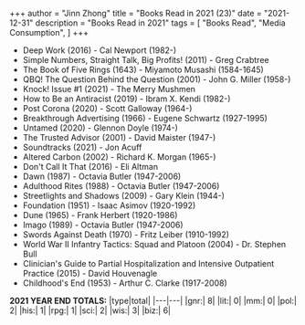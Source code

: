 +++ 
author = "Jinn Zhong" 
title = "Books Read in 2021 (23)" 
date = "2021-12-31" 
description = "Books Read in 2021" 
tags = [
    "Books Read",
    "Media Consumption",
]
+++

* Deep Work (2016) - Cal Newport (1982-)
* Simple Numbers, Straight Talk, Big Profits! (2011) - Greg Crabtree
* The Book of Five Rings (1643) - Miyamoto Musashi (1584-1645)
* QBQ! The Question Behind the Question (2001) - John G. Miller (1958-)
* Knock! Issue #1 (2021) - The Merry Mushmen
* How to Be an Antiracist (2019) - Ibram X. Kendi (1982-)
* Post Corona (2020) - Scott Galloway (1964-)
* Breakthrough Advertising (1966) - Eugene Schwartz (1927-1995)
* Untamed (2020) - Glennon Doyle (1974-)
* The Trusted Advisor (2001) - David Maister (1947-)
* Soundtracks (2021) - Jon Acuff
* Altered Carbon (2002) - Richard K. Morgan (1965-)
* Don't Call It That (2016) - Eli Altman
* Dawn (1987) - Octavia Butler (1947-2006)
* Adulthood Rites (1988) - Octavia Butler (1947-2006)
* Streetlights and Shadows (2009) - Gary Klein (1944-)
* Foundation (1951) - Isaac Asimov (1920-1992)
* Dune (1965) - Frank Herbert (1920-1986)
* Imago (1989) - Octavia Butler (1947-2006)
* Swords Against Death (1970) - Fritz Leiber (1910-1992)
* World War II Infantry Tactics: Squad and Platoon (2004) - Dr. Stephen Bull
* Clinician's Guide to Partial Hospitalization and Intensive Outpatient Practice (2015) - David Houvenagle
* Childhood's End (1953) - Arthur C. Clarke (1917-2008)

**2021 YEAR END TOTALS:**
|type|total|
|---|---|
|gnr:| 8|
|lit:| 0|
|mm:| 0|
|pol:| 2|
|his:| 1|
|rpg:| 1|
|sci:| 2|
|wis:| 3|
|biz:| 6|
